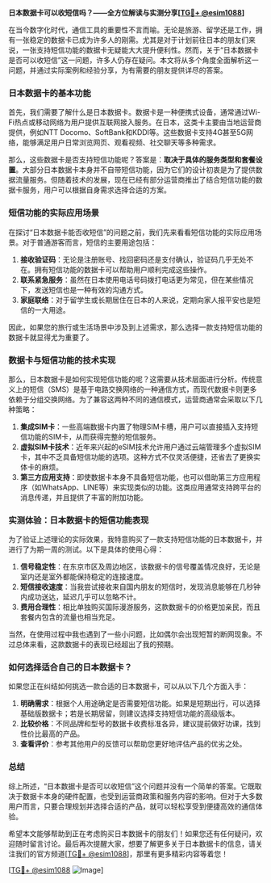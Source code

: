 **日本数据卡可以收短信吗？——全方位解读与实测分享[[TG💪+ @esim1088](https://t.me/s/esim1088)]**

在当今数字化时代，通信工具的重要性不言而喻。无论是旅游、留学还是工作，拥有一张稳定的数据卡已成为许多人的刚需。尤其是对于计划前往日本的朋友们来说，一张支持短信功能的数据卡无疑能大大提升便利性。然而，关于“日本数据卡是否可以收短信”这一问题，许多人仍存在疑问。本文将从多个角度全面解析这一问题，并通过实际案例和经验分享，为有需要的朋友提供详尽的答案。

### 日本数据卡的基本功能

首先，我们需要了解什么是日本数据卡。数据卡是一种便携式设备，通常通过Wi-Fi热点或移动网络为用户提供互联网接入服务。在日本，这类卡主要由当地运营商提供，例如NTT Docomo、SoftBank和KDDI等。这些数据卡支持4G甚至5G网络，能够满足用户日常浏览网页、观看视频、社交聊天等多种需求。

那么，这些数据卡是否支持短信功能呢？答案是：**取决于具体的服务类型和套餐设置**。大部分日本数据卡本身并不自带短信功能，因为它们的设计初衷是为了提供数据流量服务。但随着技术的发展，现在已经有部分运营商推出了结合短信功能的数据卡服务，用户可以根据自身需求选择合适的方案。

### 短信功能的实际应用场景

在探讨“日本数据卡能否收短信”的问题之前，我们先来看看短信功能的实际应用场景。对于普通游客而言，短信的主要用途包括：

1. **接收验证码**：无论是注册账号、找回密码还是支付确认，验证码几乎无处不在。拥有短信功能的数据卡可以帮助用户顺利完成这些操作。
2. **联系紧急服务**：虽然在日本使用电话号码拨打电话更为常见，但在某些情况下，发送短信也是一种有效的沟通方式。
3. **家庭联络**：对于留学生或长期居住在日本的人来说，定期向家人报平安也是短信的一大用途。

因此，如果您的旅行或生活场景中涉及到上述需求，那么选择一款支持短信功能的数据卡就显得尤为重要了。

### 数据卡与短信功能的技术实现

那么，日本数据卡是如何实现短信功能的呢？这需要从技术层面进行分析。传统意义上的短信（SMS）是基于电路交换网络的一种通信方式，而现代数据卡则更多依赖于分组交换网络。为了兼容这两种不同的通信模式，运营商通常会采取以下几种策略：

1. **集成SIM卡**：一些高端数据卡内置了物理SIM卡槽，用户可以直接插入支持短信功能的SIM卡，从而获得完整的短信服务。
2. **虚拟SIM卡技术**：近年来兴起的eSIM技术允许用户通过云端管理多个虚拟SIM卡，其中不乏具备短信功能的选项。这种方式不仅灵活便捷，还省去了更换实体卡的麻烦。
3. **第三方应用支持**：即使数据卡本身不具备短信功能，也可以借助第三方应用程序（如WhatsApp、LINE等）来实现类似的功能。这类应用通常支持跨平台的消息传递，并且提供了丰富的附加功能。

### 实测体验：日本数据卡的短信功能表现

为了验证上述理论的实际效果，我特意购买了一款支持短信功能的日本数据卡，并进行了为期一周的测试。以下是具体的使用心得：

1. **信号稳定性**：在东京市区及周边地区，该数据卡的信号覆盖情况良好，无论是室内还是室外都能保持稳定的连接速度。
2. **短信接收速度**：当我尝试接收来自国内朋友的短信时，发现消息能够在几秒钟内成功送达，延迟几乎可以忽略不计。
3. **费用合理性**：相比单独购买国际漫游服务，这款数据卡的价格更加亲民，而且套餐内包含的流量也相当充足。

当然，在使用过程中我也遇到了一些小问题，比如偶尔会出现短暂的断网现象。不过总体来看，这款数据卡的表现已经超出了我的预期。

### 如何选择适合自己的日本数据卡？

如果您正在纠结如何挑选一款合适的日本数据卡，可以从以下几个方面入手：

1. **明确需求**：根据个人用途确定是否需要短信功能。如果是短期出行，可以选择基础版数据卡；若是长期居留，则建议选择支持短信功能的高级版本。
2. **比较价格**：不同品牌和型号的数据卡收费标准各异，建议提前做好功课，找到性价比最高的产品。
3. **查看评价**：参考其他用户的反馈可以帮助您更好地评估产品的优劣之处。

### 总结

综上所述，“日本数据卡是否可以收短信”这个问题并没有一个简单的答案。它既取决于数据卡本身的硬件配置，也受到运营商政策和服务内容的影响。但对于大多数用户而言，只要合理规划并选择合适的产品，就可以轻松享受到便捷高效的通信体验。

希望本文能够帮助到正在考虑购买日本数据卡的朋友们！如果您还有任何疑问，欢迎随时留言讨论。最后再次提醒大家，想要了解更多关于日本数据卡的信息，请关注我们的官方频道[[TG💪+ @esim1088](https://t.me/s/esim1088)]，那里有更多精彩内容等着您！

[[TG💪+ @esim1088](https://t.me/s/esim1088) ![Image](https://i.postimg.cc/4NQfJmqS/Snipaste-2025-05-13-00-14-12.png)]